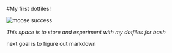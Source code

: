 #My first dotfiles!

![moose success](https://giphy.com/gifs/2edjYc8E59i6Y/html5)

*This space is to store and experiment with my dotfiles for bash*


 next goal is to figure out markdown
